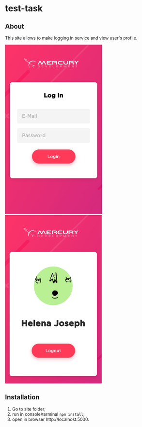 # test-task
## About
This site allows to make logging in service and view user's profile.

![Login page](./previews/login_page.png)
![Profile page](./previews/profile_page.png)
## Installation
1. Go to site folder;
2. run in console/terminal `npm install`;
3. open in browser http://localhost:5000.
